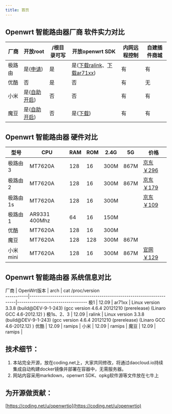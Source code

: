 ```yaml
---
title: 首页
---
```


## Openwrt 智能路由器厂商 软件实力对比 

厂商      |                     开放root                                   | /根目录可写 | 开放openwrt SDK | 内网远程控制 | 自建插件商城
----------|----------------------------------------------------------------|-------------|-----------------|--------------|-------------
极路由    | 是\([申请](http://bbs.hiwifi.com/thread-74899-1-1.html)\)      | 是          | 是\([下载ralink](http://downloads.openwrt.io/vendors/gee/ralink/)、[下载ar71xx](http://downloads.openwrt.io/vendors/gee/ar71xx/)\)              | 有 | 有
优酷      | 否                                                             | 是          | 否              | 有           | 无
小米      | 是\([自助开启](http://miwifi.com/miwifi_open.html)\)           | 否          | 否              | 有           | 有
魔豆      | 是\([自助开启](http://bbs.modouwifi.cn/thread-8825-1-1.html)\) | 否          | 是\([下载](http://downloads.openwrt.io/vendors/mtk/)\) | 有 | 有

## Openwrt 智能路由器 硬件对比

型号     | CPU     | RAM | ROM | 2.4G | 5G   | 价格
---------|---------|---- |-----|------|------|-----------------------------------------
极路由3  | MT7620A | 128 | 16  | 300M | 867M | [京东￥296](http://item.jd.com/1386706.html)
极路由2  | MT7620A | 128 | 16  | 300M | 867M | [京东￥179](http://item.jd.com/1184730.html)
极路由1s | MT7620A | 128 | 16  | 300M |      | [京东￥109](http://item.jd.com/1105402.html)
极路由1  | AR9331 400Mhz | 64  | 16  | 150M |      | 
优酷     | MT7620A | 128 | 16  | 300M |      | 
魔豆     | MT7620A | 128 | 128 | 300M | 867M | 
小米mini | MT7620A | 128 | 16  | 300M | 867M | [官网￥129](http://www.mi.com/miwifimini)


## Openwrt 智能路由器 系统信息对比

厂商       | OpenWrt版本 | arch   |                 cat /proc/version                   
-----------|-----------------------------------------------------------------------|----------------------------------
极1        | 12.09       | ar71xx | Linux version 3.3.8 \(build@DEV-9-1-243\) \(gcc version 4.6.4 20121210 \(prerelease\) \(Linaro GCC 4.6-2012.12\) \)
极1s、2、3 | 12.09       | ralink | Linux version 3.3.8 \(build@DEV-9-1-243\) \(gcc version 4.6.4 20121210 \(prerelease\) \(Linaro GCC 4.6-2012.12\) \)
优酷       | 12.09       | ramips | 
小米       | 12.09       | ramips |
魔豆       | 12.09       | ramips |


## 技术细节：

1. 本站完全开源，放在coding.net上，大家共同修改，将通过daocloud.io持续集成自动构建docker镜像并部署在容器中，无需服务器。
2. 网站内容采用markdown，openwrt SDK、opkg软件源等文件放在七牛上

## 为开源做贡献：

[https://coding.net/u/openwrtio](https://coding.net/u/openwrtio)
